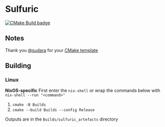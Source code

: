 # Sulfuric
[![CMake Build badge](https://github.com/ThePyrotechnic/sulfuric/workflows/CMake/badge.svg)](https://github.com/thepyrotechnic/sulfuric/actions)

## Notes

Thank you [@sudara](https://melatonin.dev) for your [CMake template](https://github.com/sudara/pamplejuce)

## Building

### Linux

**NixOS-specific**
 First enter the `nix-shell` or wrap the commands below with `nix-shell --run "<command>"`

1. `cmake -B Builds`
2. `cmake --build Builds --config Release`

Outputs are in the `Builds/sulfuric_artefacts` directory
